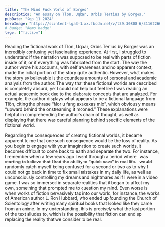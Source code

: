 ```yaml
---
title: "The Mind Fuck World of Borges"
description: "An essay on Tlon, Uqbar, Orbis Tertius by Borges."
pubDate: "Sep 11 2024"
heroImage: "https://scontent-lga3-1.xx.fbcdn.net/v/t39.30808-6/311622604_3008437816121289_5251409167592505636_n.jpg?stp=dst-jpg_p526x296_tt6&_nc_cat=103&ccb=1-7&_nc_sid=833d8c&_nc_ohc=ql4LVfbJfUQQ7kNvgGV1ysu&_nc_zt=23&_nc_ht=scontent-lga3-1.xx&_nc_gid=AW2-1WjZY6-2oLHNlg9rvMg&oh=00_AYBdtXoCnievEIe30K5sYMr4FtPDXEikT-Krka3rbEXoEA&oe=675B0EA7"
# badge: "Demo badge"
tags: ["fiction"]
---
```


Reading the fictional work of Tlon, Uqbar, Orbis Tertius by Borges was an incredibly confusing yet fascinating experience. At first, I struggled to understand if the narration was supposed to be real with parts of fiction inside of it, or if everything was fabricated from the start. The way the author wrote his accounts, with self awareness and no apparent context, made the initial portion of the story quite authentic. However, what makes the story so believable is the countless amounts of personal and academic analysis from the author. The way that these fictional worlds are described is completely absurd, yet I could not help but feel like I was reading an actual academic book due to the elaborate concepts that are analyzed. For example, the author displays what appears to be a fictional language from Tlön, citing the phrase “hlor u fang axaxaxas mlo”, which obviously means “upward behind the onstreaming it mooned.” These explanations were helpful in comprehending the author’s chain of thought, as well as displaying that there was careful planning behind specific elements of the fictional world.
<br/><br/>
Regarding the consequences of creating fictional worlds, it became apparent to me that one such consequence would be the loss of reality. As you begin to engage with your imagination to create such worlds, it becomes difficult to come back to earth and separate the two. For instance, I remember when a few years ago I went through a period where I was starting to believe that I had the ability to “quick save” in real life. I would randomly catch myself being confused for a second or two as to why I could not go back in time to fix small mistakes in my daily life, as well as unconsciously controlling my dreams and nightmares as if I were in a video game. I was so immersed in separate realities that it began to affect my own, something that prompted me to question my mind. Even worse is when works of fiction pervasively tap into our world, for instance, the works of American author L. Ron Hubbard, who ended up founding the Church of Scientology after writing many spiritual books that looked like they came from an anime. In my understanding, this is precisely what the last portion of the text alludes to, which is the possibility that fiction can end up replacing the reality that we consider to be real.

